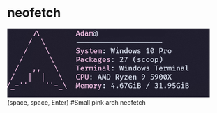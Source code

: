 # neofetch
![Alt text](neofetch.png?raw=true "Title") (space, space, Enter)
#Small pink arch neofetch
